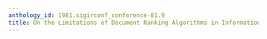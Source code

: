 ```yaml
---
anthology_id: 1981.sigirconf_conference-81.9
title: On the Limitations of Document Ranking Algorithms in Information Retrieval
---
```

